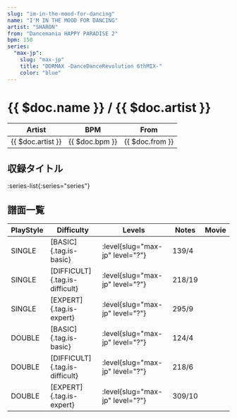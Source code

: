 ```yaml
---
slug: "im-in-the-mood-for-dancing"
name: "I'M IN THE MOOD FOR DANCING"
artist: "SHARON"
from: "Dancemania HAPPY PARADISE 2"
bpm: 150
series:
  "max-jp":
    slug: "max-jp"
    title: "DDRMAX -DanceDanceRevolution 6thMIX-"
    color: "blue"
---
```


# {{ $doc.name }} / {{ $doc.artist }}

|Artist|BPM|From|
|------|---|----|
|{{ $doc.artist }}|{{ $doc.bpm }}|{{ $doc.from }}|

## 収録タイトル

:series-list{:series="series"}

## 譜面一覧

|PlayStyle|Difficulty|Levels|Notes|Movie|
|---------|----------|------|-----|-----|
|SINGLE|[BASIC]{.tag.is-basic}|:level{slug="max-jp" level="?"}|139/4||
|SINGLE|[DIFFICULT]{.tag.is-difficult}|:level{slug="max-jp" level="?"}|218/19||
|SINGLE|[EXPERT]{.tag.is-expert}|:level{slug="max-jp" level="?"}|295/9||
|DOUBLE|[BASIC]{.tag.is-basic}|:level{slug="max-jp" level="?"}|124/4||
|DOUBLE|[DIFFICULT]{.tag.is-difficult}|:level{slug="max-jp" level="?"}|218/6||
|DOUBLE|[EXPERT]{.tag.is-expert}|:level{slug="max-jp" level="?"}|309/10||
